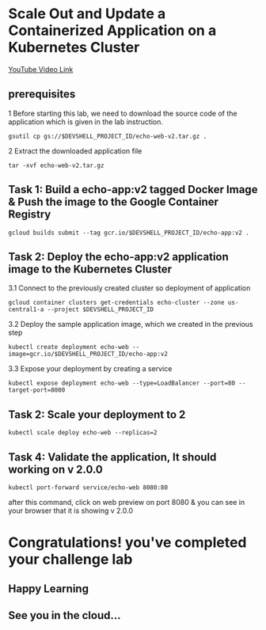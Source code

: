 # Scale Out and Update a Containerized Application on a Kubernetes Cluster

[YouTube Video Link](*)

## prerequisites 

1 Before starting this lab, we need to download the source code of the application which is given in the lab instruction.
```
gsutil cp gs://$DEVSHELL_PROJECT_ID/echo-web-v2.tar.gz .
```
2 Extract the downloaded application file 
```
tar -xvf echo-web-v2.tar.gz
```

## Task 1: Build a echo-app:v2 tagged Docker Image & Push the image to the Google Container Registry
```
gcloud builds submit --tag gcr.io/$DEVSHELL_PROJECT_ID/echo-app:v2 .
```

## Task 2: Deploy the echo-app:v2 application image to the Kubernetes Cluster

3.1 Connect to the previously created cluster so deployment of application
```
gcloud container clusters get-credentials echo-cluster --zone us-central1-a --project $DEVSHELL_PROJECT_ID
```

3.2 Deploy the sample application image, which we created in the previous step
```
kubectl create deployment echo-web --image=gcr.io/$DEVSHELL_PROJECT_ID/echo-app:v2
```
3.3 Expose your deployment by creating a service
```
kubectl expose deployment echo-web --type=LoadBalancer --port=80 --target-port=8000
```
## Task 2: Scale your deployment to 2
```
kubectl scale deploy echo-web --replicas=2
```
## Task 4: Validate the application, It should working on v 2.0.0
```
kubectl port-forward service/echo-web 8080:80
```
after this command, click on web preview on port 8080 & you can see in your browser that it is showing v 2.0.0

# Congratulations! you've completed your challenge lab
## Happy Learning
## See you in the cloud...

